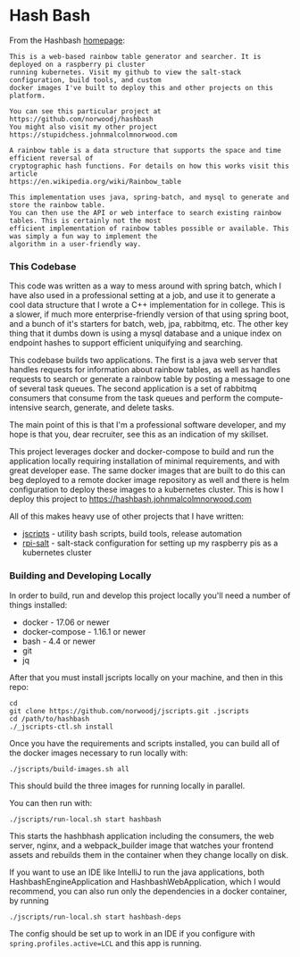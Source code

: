 Hash Bash
============
From the Hashbash [homepage](https://hashbash.johnmalcolmnorwood.com):

```
This is a web-based rainbow table generator and searcher. It is deployed on a raspberry pi cluster
running kubernetes. Visit my github to view the salt-stack configuration, build tools, and custom
docker images I've built to deploy this and other projects on this platform.

You can see this particular project at https://github.com/norwoodj/hashbash
You might also visit my other project https://stupidchess.johnmalcolmnorwood.com

A rainbow table is a data structure that supports the space and time efficient reversal of
cryptographic hash functions. For details on how this works visit this article
https://en.wikipedia.org/wiki/Rainbow_table

This implementation uses java, spring-batch, and mysql to generate and store the rainbow table.
You can then use the API or web interface to search existing rainbow tables. This is certainly not the most
efficient implementation of rainbow tables possible or available. This was simply a fun way to implement the
algorithm in a user-friendly way.
```

### This Codebase
This code was written as a way to mess around with spring batch, which I have also used in a professional
setting at a job, and use it to generate a cool data structure that I wrote a C++ implementation
for in college. This is a slower, if much more enterprise-friendly version of that using spring boot,
and a bunch of it's starters for batch, web, jpa, rabbitmq, etc. The other key thing that it dumbs down is
using a mysql database and a unique index on endpoint hashes to support efficient uniquifying and searching.

This codebase builds two applications. The first is a java web server that handles requests for information
about rainbow tables, as well as handles requests to search or generate a rainbow table by posting a message
to one of several task queues. The second application is a set of rabbitmq consumers that consume from the 
task queues and perform the compute-intensive search, generate, and delete tasks.

The main point of this is that I'm a professional software developer, and my hope is that you, dear recruiter,
see this as an indication of my skillset.

This project leverages docker and docker-compose to build and run the application locally requiring
installation of minimal requirements, and with great developer ease. The same docker images that are built
to do this can beg deployed to a remote docker image repository as well and there is helm configuration to
deploy these images to a kubernetes cluster. This is how I deploy this project to
https://hashbash.johnmalcolmnorwood.com

All of this makes heavy use of other projects that I have written:

* [jscripts](https://github.com/norwoodj/jscripts) - utility bash scripts, build tools, release automation
* [rpi-salt](https://github.com/norwoodj/rpi-salt) - salt-stack configuration for setting up my raspberry pis
  as a kubernetes cluster

### Building and Developing Locally
In order to build, run and develop this project locally you'll need a number of things installed:

* docker - 17.06 or newer
* docker-compose - 1.16.1 or newer
* bash - 4.4 or newer
* git
* jq

After that you must install jscripts locally on your machine, and then in this repo:
```
cd
git clone https://github.com/norwoodj/jscripts.git .jscripts
cd /path/to/hashbash
./_jscripts-ctl.sh install
```

Once you have the requirements and scripts installed, you can build all of the docker images necessary
to run locally with:
```
./jscripts/build-images.sh all
```

This should build the three images for running locally in parallel.

You can then run with:
```
./jscripts/run-local.sh start hashbash
```

This starts the hashbhash application including the consumers, the web server, nginx, and a webpack_builder
image that watches your frontend assets and rebuilds them in the container when they change locally on disk.

If you want to use an IDE like IntelliJ to run the java applications, both HashbashEngineApplication and 
HashbashWebApplication, which I would recommend, you can also run only the dependencies in a docker container,
by running
```
./jscripts/run-local.sh start hashbash-deps
```

The config should be set up to work in an IDE if you configure with `spring.profiles.active=LCL` and this
app is running.
